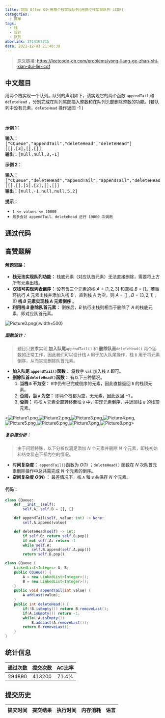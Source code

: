 ```yaml
---
title: 剑指 Offer 09-用两个栈实现队列(用两个栈实现队列 LCOF)
categories:
  - 简单
tags:
  - 栈
  - 设计
  - 队列
abbrlink: 1714167715
date: 2021-12-03 21:40:38
---
```


> 原文链接: https://leetcode-cn.com/problems/yong-liang-ge-zhan-shi-xian-dui-lie-lcof




## 中文题目
<div><p>用两个栈实现一个队列。队列的声明如下，请实现它的两个函数 <code>appendTail</code> 和 <code>deleteHead</code> ，分别完成在队列尾部插入整数和在队列头部删除整数的功能。(若队列中没有元素，<code>deleteHead</code>&nbsp;操作返回 -1 )</p>

<p>&nbsp;</p>

<p><strong>示例 1：</strong></p>

<pre><strong>输入：</strong>
[&quot;CQueue&quot;,&quot;appendTail&quot;,&quot;deleteHead&quot;,&quot;deleteHead&quot;]
[[],[3],[],[]]
<strong>输出：</strong>[null,null,3,-1]
</pre>

<p><strong>示例 2：</strong></p>

<pre><strong>输入：</strong>
[&quot;CQueue&quot;,&quot;deleteHead&quot;,&quot;appendTail&quot;,&quot;appendTail&quot;,&quot;deleteHead&quot;,&quot;deleteHead&quot;]
[[],[],[5],[2],[],[]]
<strong>输出：</strong>[null,-1,null,null,5,2]
</pre>

<p><strong>提示：</strong></p>

<ul>
	<li><code>1 &lt;= values &lt;= 10000</code></li>
	<li><code>最多会对&nbsp;appendTail、deleteHead 进行&nbsp;10000&nbsp;次调用</code></li>
</ul>
</div>

## 通过代码
<RecoDemo>
</RecoDemo>


## 高赞题解
#### 解题思路：

- **栈无法实现队列功能：** 栈底元素（对应队首元素）无法直接删除，需要将上方所有元素出栈。
- **双栈可实现列表倒序：** 设有含三个元素的栈 $A = [1,2,3]$ 和空栈 $B = []$。若循环执行 $A$ 元素出栈并添加入栈 $B$ ，直到栈 $A$ 为空，则 $A = []$ , $B = [3,2,1]$ ，即 **栈 $B$ 元素实现栈 $A$ 元素倒序** 。
- **利用栈 $B$ 删除队首元素：** 倒序后，$B$ 执行出栈则相当于删除了 $A$ 的栈底元素，即对应队首元素。

![Picture0.png](../images/yong-liang-ge-zhan-shi-xian-dui-lie-lcof-0.png){:width=500}

##### 函数设计：

> 题目只要求实现 **加入队尾**`appendTail()` 和 **删除队首**`deleteHead()` 两个函数的正常工作，因此我们可以设计栈 `A` 用于加入队尾操作，栈 `B` 用于将元素倒序，从而实现删除队首元素。

- **加入队尾 `appendTail()`函数：** 将数字 `val` 加入栈 `A` 即可。
- **删除队首`deleteHead()`函数：** 有以下三种情况。
    1. **当栈 `B` 不为空：** `B`中仍有已完成倒序的元素，因此直接返回 `B` 的栈顶元素。
    2. **否则，当 `A` 为空：** 即两个栈都为空，无元素，因此返回 $-1$ 。
    3. **否则：** 将栈 `A` 元素全部转移至栈 `B` 中，实现元素倒序，并返回栈 `B` 的栈顶元素。

<![Picture1.png](../images/yong-liang-ge-zhan-shi-xian-dui-lie-lcof-1.png),![Picture2.png](../images/yong-liang-ge-zhan-shi-xian-dui-lie-lcof-2.png),![Picture3.png](../images/yong-liang-ge-zhan-shi-xian-dui-lie-lcof-3.png),![Picture4.png](../images/yong-liang-ge-zhan-shi-xian-dui-lie-lcof-4.png),![Picture5.png](../images/yong-liang-ge-zhan-shi-xian-dui-lie-lcof-5.png),![Picture6.png](../images/yong-liang-ge-zhan-shi-xian-dui-lie-lcof-6.png),![Picture7.png](../images/yong-liang-ge-zhan-shi-xian-dui-lie-lcof-7.png),![Picture8.png](../images/yong-liang-ge-zhan-shi-xian-dui-lie-lcof-8.png)>

##### 复杂度分析：

> 由于问题特殊，以下分析仅满足添加 $N$ 个元素并删除 $N$ 个元素，即栈初始和结束状态下都为空的情况。

- **时间复杂度：** `appendTail()`函数为 $O(1)$ ；`deleteHead()` 函数在 $N$ 次队首元素删除操作中总共需完成 $N$ 个元素的倒序。
- **空间复杂度 $O(N)$ ：** 最差情况下，栈 `A` 和 `B` 共保存 $N$ 个元素。

#### 代码：

```python []
class CQueue:
    def __init__(self):
        self.A, self.B = [], []

    def appendTail(self, value: int) -> None:
        self.A.append(value)

    def deleteHead(self) -> int:
        if self.B: return self.B.pop()
        if not self.A: return -1
        while self.A:
            self.B.append(self.A.pop())
        return self.B.pop()
```

```java []
class CQueue {
    LinkedList<Integer> A, B;
    public CQueue() {
        A = new LinkedList<Integer>();
        B = new LinkedList<Integer>();
    }
    public void appendTail(int value) {
        A.addLast(value);
    }
    public int deleteHead() {
        if(!B.isEmpty()) return B.removeLast();
        if(A.isEmpty()) return -1;
        while(!A.isEmpty())
            B.addLast(A.removeLast());
        return B.removeLast();
    }
}
```

## 统计信息
| 通过次数 | 提交次数 | AC比率 |
| :------: | :------: | :------: |
|    294890    |    413200    |   71.4%   |

## 提交历史
| 提交时间 | 提交结果 | 执行时间 |  内存消耗  | 语言 |
| :------: | :------: | :------: | :--------: | :--------: |
